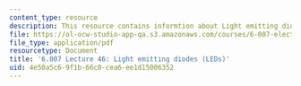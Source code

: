 ```yaml
---
content_type: resource
description: This resource contains informtion about Light emitting diodes (LEDs).
file: https://ol-ocw-studio-app-qa.s3.amazonaws.com/courses/6-007-electromagnetic-energy-from-motors-to-lasers-spring-2011/4e50a5c69f1b66c0cea6ee1d15006352_MIT6_007S11_lec46.pdf
file_type: application/pdf
resourcetype: Document
title: '6.007 Lecture 46: Light emitting diodes (LEDs)'
uid: 4e50a5c6-9f1b-66c0-cea6-ee1d15006352
---
```

